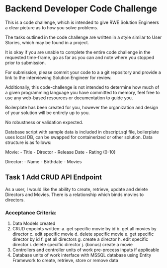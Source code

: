 ﻿# Backend Developer Code Challenge

This is a code challenge, which is intended to give RWE Solution Engineers a clear picture as to how you solve problems.

The tasks outlined in the code challenge are written in a style similar to User Stories, which may be found in a project.

It is okay if you are unable to complete the entire code challenge in the requested time-frame, go as far as you can and note where you stopped prior to submission.

For submission, please commit your code to a a git repository and provide a link to the interviewing Solution Engineer for review.

Additionally, this code-challenge is not intended to determine how much of a given programming language you have committed to memory, feel free to use any web-based resources or documentation to guide you.

Boilerplate has been created for you, however the organization and design of your solution will be entirely up to you.

No robustness or validation expected.

Database script with sample data is included in dbscript.sql file, boilerplate uses local DB, can be swapped for containerized or other solution. Data structure is as follows:

Movie:
	- Title
	- Director
	- Release Date
	- Rating (0-10)

Director:
	- Name
	- Birthdate
	- Movies


## Task 1 Add CRUD API Endpoint

As a user, I would like the ability to create, retrieve, update and delete Directors and Movies. There is a relationship which binds movies to directors.

### Acceptance Criteria:

1. Data Models created
2. CRUD enpoints written:
	a. get specific movie by id
	b. get all movies by director
	c. edit specific movie
	d. delete specific movie
	e. get specific director by id
	f. get all directors
	g. create a director
	h. edit specific director
	i. delete specific director
	j. (bonus) create a movie
3. Controllers and controller units of work pre-process inputs if applicable
4. Database units of work interface with MSSQL database using Entity Framework to create, retrieve, store or remove data
